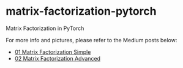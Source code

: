 # matrix-factorization-pytorch
Matrix Factorization in PyTorch

For more info and pictures, please refer to the Medium posts below:
- [01 Matrix Factorization Simple](https://medium.com/@datadote/pytorch-matrix-factorization-pictures-code-part-1-abe331317ffb)
- [02 Matrix Factorization Advanced](https://medium.com/@datadote/matrix-factorization-advanced-pictures-code-part-2-3072450879c1)
